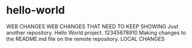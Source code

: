 # hello-world
WEB CHANGES
WEB CHANGES THAT NEED TO KEEP SHOWING
Just another repository. Hello World project. 12345678910
Making changes to the README.md file on the remote repository.
LOCAL CHANGES
